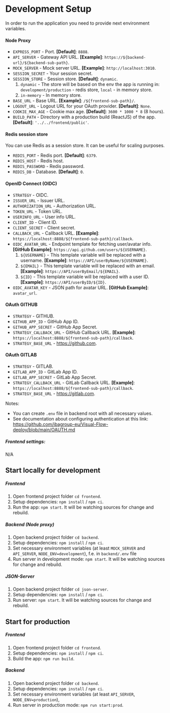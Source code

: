 # Development Setup

In order to run the application you need to provide next environment variables.

#### Node Proxy

- `EXPRESS_PORT` - Port. **__[Default]__**: `8888`.
- `API_SERVER` - Gateway API URL. **__[Example]__**: `https://${backend-url}/${backend-sub-path}`.
- `MOCK_SERVER` - Mock server URL. **__[Example]__**: `http://localhost:3010`.
- `SESSION_SECRET` - Your session secret.
- `SESSION_STORE` - Session store. **__[Default]__**: `dynamic`.
  1. `dynamic` - The store will be based on the env the app is running in: `development/production` - redis store, `local` - in memory store.
  2. `in-memory` - In memory store. 
- `BASE_URL` - Base URL. **__[Example]__**: `/${frontend-sub-path}/`.
- `LOGOUT_URL` - Logout URL for your OAuth provider. **__[Default]__**: `None`.
- `COOKIE_MAX_AGE` - Cookie max age. **__[Default]__**: `3600 * 1000 * 8` (8 hours).
- `BUILD_PATH` -  Directory with a production build (ReactJS) of the app. **__[Default]__**: `'../../frontend/public'`.

#### Redis session store

You can use Redis as a session store. It can be useful for scaling purposes.

- `REDIS_PORT` - Redis port. **__[Default]__**: `6379`.
- `REDIS_HOST` - Redis host.
- `REDIS_PASSWORD` - Redis password.
- `REDIS_DB` - Database. **__[Default]__**: `0`.

#### OpenID Connect (OIDC)

- `STRATEGY` - OIDC.
- `ISSUER_URL` - Issuer URL.
- `AUTHORIZATION_URL` - Authorization URL.
- `TOKEN_URL` - Token URL.
- `USERINFO_URL` - User info URL.
- `CLIENT_ID` - Client ID.
- `CLIENT_SECRET` - Client secret.
- `CALLBACK_URL` - Callback URL. **__[Example]__**: `https://localhost:8888/${frontend-sub-path}/callback`.
- `OIDC_AVATAR_URL` - Endpoint template for fetching user/avatar info. **__[GitHub Example]__**: `https://api.github.com/users/${USERNAME}`.
   1. `${USERNAME}` - This template variable will be replaced with a username. **__[Example]__**: `https://API/userByName/${USERNAME}`.
   2. `${EMAIL}` - This template variable will be replaced with an email. **__[Example]__**: `https://API/userByEmail/${EMAIL}`.
   3. `${ID}` - This template variable will be replaced with a user ID. **__[Example]__**: `https://API/userByID/${ID}`.
- `OIDC_AVATAR_KEY` - JSON path for avatar URL. **__[GitHub Example]__**: `avatar_url`.

#### OAuth GITHUB

- `STRATEGY` - GITHUB.
- `GITHUB_APP_ID` - GitHub App ID.
- `GITHUB_APP_SECRET` - GitHub App Secret.
- `STRATEGY_CALLBACK_URL` - GitHub Callback URL. **__[Example]__**: `https://localhost:8888/${frontend-sub-path}/callback`.
- `STRATEGY_BASE_URL` - https://github.com.

#### OAuth GITLAB

- `STRATEGY` - GITLAB.
- `GITLAB_APP_ID` - GitLab App ID.
- `GITLAB_APP_SECRET` - GitLab App Secret.
- `STRATEGY_CALLBACK_URL` - GitLab Callback URL. **__[Example]__**: `https://localhost:8888/${frontend-sub-path}/callback`.
- `STRATEGY_BASE_URL` - https://gitlab.com.


Notes:
- You can create `.env` file in backend root with all necessary values.
- See documentation about configuring authentication at this link: https://github.com/ibagroup-eu/Visual-Flow-deploy/blob/main/OAUTH.md

##### Frontend settings:

N/A

## Start locally for development

##### Frontend

1. Open frontend project folder `cd frontend`.
2. Setup dependencies: `npm install` / `npm ci`.
3. Run the app: `npm start`. It will be watching sources for change and rebuild.

##### Backend (Node proxy)

1. Open backend project folder `cd backend`.
2. Setup dependencies: `npm install` / `npm ci`.
3. Set necessary environment variables (at least `MOCK_SERVER` and `API_SERVER`, `NODE_ENV=development`),
f.e. in `backend/.env` file
4. Run server in development mode: `npm start`. It will be watching sources for change and rebuild.

##### JSON-Server

1. Open backend project folder `cd json-server`.
2. Setup dependencies: `npm install` / `npm ci`.
3. Run server: `npm start`. It will be watching sources for change and rebuild.

## Start for production

##### Frontend

1. Open frontend project folder `cd frontend`.
2. Setup dependencies: `npm install` / `npm ci`.
3. Build the app: `npm run build`.


##### Backend

1. Open backend project folder `cd backend`.
2. Setup dependencies: `npm install` / `npm ci`.
3. Set necessary environment variables (at least `API_SERVER`, `NODE_ENV=production`),
4. Run server in production mode: `npm run start:prod`.
